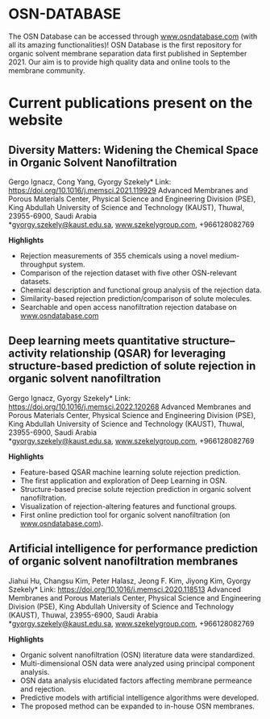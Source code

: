 # OSN-DATABASE
The OSN Database can be accessed through www.osndatabase.com (with all its amazing functionalities)!
OSN Database is the first repository for organic solvent membrane separation data first published in September 2021. 
Our aim is to provide high quality data and online tools to the membrane community.

# Current publications present on the website
## Diversity Matters: Widening the Chemical Space in Organic Solvent Nanofiltration
Gergo Ignacz, Cong Yang, Gyorgy Szekely*
Link: https://doi.org/10.1016/j.memsci.2021.119929
Advanced Membranes and Porous Materials Center, Physical Science and Engineering Division (PSE), King Abdullah University of Science and Technology (KAUST), Thuwal, 23955-6900, Saudi Arabia	
*gyorgy.szekely@kaust.edu.sa, www.szekelygroup.com, +966128082769

**Highlights**
- Rejection measurements of 355 chemicals using a novel medium-throughput system.
- Comparison of the rejection dataset with five other OSN-relevant datasets.
- Chemical description and functional group analysis of the rejection data.
- Similarity-based rejection prediction/comparison of solute molecules.
- Searchable and open access nanofiltration rejection database on www.osndatabase.com


## Deep learning meets quantitative structure–activity relationship (QSAR) for leveraging structure-based prediction of solute rejection in organic solvent nanofiltration
Gergo Ignacz, Gyorgy Szekely*
Link: https://doi.org/10.1016/j.memsci.2022.120268
Advanced Membranes and Porous Materials Center, Physical Science and Engineering Division (PSE), King Abdullah University of Science and Technology (KAUST), Thuwal, 23955-6900, Saudi Arabia	
*gyorgy.szekely@kaust.edu.sa, www.szekelygroup.com, +966128082769

**Highlights**
- Feature-based QSAR machine learning solute rejection prediction.
- The first application and exploration of Deep Learning in OSN.
- Structure-based precise solute rejection prediction in organic solvent nanofiltration.
- Visualization of rejection-altering features and functional groups.
- First online prediction tool for organic solvent nanofiltration (on www.osndatabase.com).

## Artificial intelligence for performance prediction of organic solvent nanofiltration membranes
Jiahui Hu, Changsu Kim, Peter Halasz, Jeong F. Kim, Jiyong Kim, Gyorgy Szekely*
Link: https://doi.org/10.1016/j.memsci.2020.118513
Advanced Membranes and Porous Materials Center, Physical Science and Engineering Division (PSE), King Abdullah University of Science and Technology (KAUST), Thuwal, 23955-6900, Saudi Arabia	
*gyorgy.szekely@kaust.edu.sa, www.szekelygroup.com, +966128082769

**Highlights**
- Organic solvent nanofiltration (OSN) literature data were standardized.
- Multi-dimensional OSN data were analyzed using principal component analysis.
- OSN data analysis elucidated factors affecting membrane permeance and rejection.
- Predictive models with artificial intelligence algorithms were developed.
- The proposed method can be expanded to in-house OSN membranes.